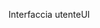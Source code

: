 <span data-ttu-id="ecb7a-101">Interfaccia utente</span><span class="sxs-lookup"><span data-stu-id="ecb7a-101">UI</span></span>